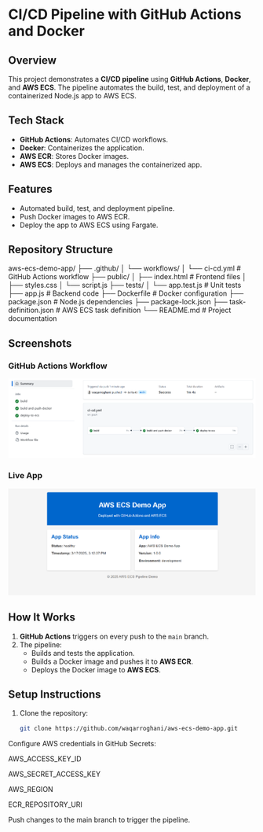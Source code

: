 # CI/CD Pipeline with GitHub Actions and Docker

## Overview
This project demonstrates a **CI/CD pipeline** using **GitHub Actions**, **Docker**, and **AWS ECS**. The pipeline automates the build, test, and deployment of a containerized Node.js app to AWS ECS.

## Tech Stack
- **GitHub Actions**: Automates CI/CD workflows.
- **Docker**: Containerizes the application.
- **AWS ECR**: Stores Docker images.
- **AWS ECS**: Deploys and manages the containerized app.

## Features
- Automated build, test, and deployment pipeline.
- Push Docker images to AWS ECR.
- Deploy the app to AWS ECS using Fargate.

## Repository Structure
aws-ecs-demo-app/
├── .github/
│ └── workflows/
│ └── ci-cd.yml # GitHub Actions workflow
├── public/
│ ├── index.html # Frontend files
│ ├── styles.css
│ └── script.js
├── tests/
│ └── app.test.js # Unit tests
├── app.js # Backend code
├── Dockerfile # Docker configuration
├── package.json # Node.js dependencies
├── package-lock.json
├── task-definition.json # AWS ECS task definition
└── README.md # Project documentation



## Screenshots
### GitHub Actions Workflow
![GitHub Actions Workflow](images/github-actions.png)

### Live App
![Live App](images/live-app.png)

## How It Works
1. **GitHub Actions** triggers on every push to the `main` branch.
2. The pipeline:
   - Builds and tests the application.
   - Builds a Docker image and pushes it to **AWS ECR**.
   - Deploys the Docker image to **AWS ECS**.

## Setup Instructions
1. Clone the repository:
   ```bash
   git clone https://github.com/waqarroghani/aws-ecs-demo-app.git
Configure AWS credentials in GitHub Secrets:

AWS_ACCESS_KEY_ID

AWS_SECRET_ACCESS_KEY

AWS_REGION

ECR_REPOSITORY_URI

Push changes to the main branch to trigger the pipeline.
